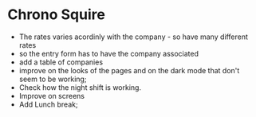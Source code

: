 # Chrono Squire

- The rates varies acordinly with the company - so have many different rates
- so the entry form has to have the company associated
- add a table of companies
- improve on the looks of the pages and on the dark mode that don't seem to be working;
- Check how the night shift is working.
- Improve on screens
- Add Lunch break;
